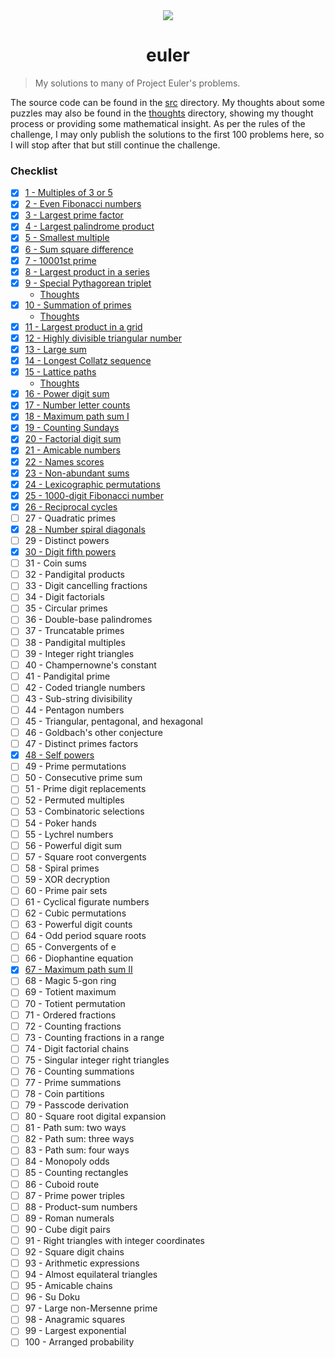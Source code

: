 <div align="center">
	<img src="../assets/euler.png">
	<h1>euler</h1>
</div>

> My solutions to many of Project Euler's problems.

The source code can be found in the [src](src) directory. My thoughts about some puzzles may also be found in the [thoughts](thoughts) directory, showing my thought process or providing some mathematical insight. As per the rules of the challenge, I may only publish the solutions to the first 100 problems here, so I will stop after that but still continue the challenge.

### Checklist

-   [x] [1 - Multiples of 3 or 5](src/1%20-%20Multiples%20of%203%20or%205.ts)
-   [x] [2 - Even Fibonacci numbers](src/2%20-%20Even%20Fibonacci%20numbers.ts)
-   [x] [3 - Largest prime factor](src/3%20-%20Largest%20prime%20factor.ts)
-   [x] [4 - Largest palindrome product](src/4%20-%20Largest%20palindrome%20product.ts)
-   [x] [5 - Smallest multiple](src/5%20-%20Smallest%20multiple.ts)
-   [x] [6 - Sum square difference](src/6%20-%20Sum%20square%20difference.ts)
-   [x] [7 - 10001st prime](src/7%20-%2010001st%20prime.ts)
-   [x] [8 - Largest product in a series](src/8%20-%20Largest%20product%20in%20a%20series.ts)
-   [x] [9 - Special Pythagorean triplet](src/9%20-%20Special%20Pythagorean%20triplet.ts)
    -   [Thoughts](thoughts/9%20-%20Special%20Pythagorean%20triplet.md)
-   [x] [10 - Summation of primes](src/10%20-%20Summation%20of%20primes.ts)
    -   [Thoughts](thoughts/10%20-%20Summation%20of%20primes.md)
-   [x] [11 - Largest product in a grid](src/11%20-%20Largest%20product%20in%20a%20grid.ts)
-   [x] [12 - Highly divisible triangular number](src/12%20-%20Highly%20divisible%20triangular%20number.ts)
-   [x] [13 - Large sum](src/13%20-%20Large%20sum.ts)
-   [x] [14 - Longest Collatz sequence](src/14%20-%20Longest%20Collatz%20sequence.ts)
-   [x] [15 - Lattice paths](src/15%20-%20Lattice%20paths.ts)
    -   [Thoughts](thoughts/15%20-%20Lattice%20paths.md)
-   [x] [16 - Power digit sum](src/16%20-%20Power%20digit%20sum.ts)
-   [x] [17 - Number letter counts](src/17%20-%20Number%20letter%20counts.ts)
-   [x] [18 - Maximum path sum I](src/18%20-%20Maximum%20path%20sum%20I.ts)
-   [x] [19 - Counting Sundays](src/19%20-%20Counting%20Sundays.ts)
-   [x] [20 - Factorial digit sum](src/20%20-%20Factorial%20digit%20sum.ts)
-   [x] [21 - Amicable numbers](src/21%20-%20Amicable%20numbers.ts)
-   [x] [22 - Names scores](src/22%20-%20Names%20scores.ts)
-   [x] [23 - Non-abundant sums](src/23%20-%20Non-abundant%20sums.ts)
-   [x] [24 - Lexicographic permutations](src/24%20-%20Lexicographic%20permutations.ts)
-   [x] [25 - 1000-digit Fibonacci number](src/25%20-%201000-digit%20Fibonacci%20number.ts)
-   [x] [26 - Reciprocal cycles](src/26%20-%20Reciprocal%20cycles.ts)
-   [ ] 27 - Quadratic primes
-   [x] [28 - Number spiral diagonals](src/28%20-%20Number%20spiral%20diagonals.ts)
-   [ ] 29 - Distinct powers
-   [x] [30 - Digit fifth powers](src/30%20-%20Digit%20fifth%20powers.ts)
-   [ ] 31 - Coin sums
-   [ ] 32 - Pandigital products
-   [ ] 33 - Digit cancelling fractions
-   [ ] 34 - Digit factorials
-   [ ] 35 - Circular primes
-   [ ] 36 - Double-base palindromes
-   [ ] 37 - Truncatable primes
-   [ ] 38 - Pandigital multiples
-   [ ] 39 - Integer right triangles
-   [ ] 40 - Champernowne's constant
-   [ ] 41 - Pandigital prime
-   [ ] 42 - Coded triangle numbers
-   [ ] 43 - Sub-string divisibility
-   [ ] 44 - Pentagon numbers
-   [ ] 45 - Triangular, pentagonal, and hexagonal
-   [ ] 46 - Goldbach's other conjecture
-   [ ] 47 - Distinct primes factors
-   [x] [48 - Self powers](src/48%20-%20Self%20powers.ts)
-   [ ] 49 - Prime permutations
-   [ ] 50 - Consecutive prime sum
-   [ ] 51 - Prime digit replacements
-   [ ] 52 - Permuted multiples
-   [ ] 53 - Combinatoric selections
-   [ ] 54 - Poker hands
-   [ ] 55 - Lychrel numbers
-   [ ] 56 - Powerful digit sum
-   [ ] 57 - Square root convergents
-   [ ] 58 - Spiral primes
-   [ ] 59 - XOR decryption
-   [ ] 60 - Prime pair sets
-   [ ] 61 - Cyclical figurate numbers
-   [ ] 62 - Cubic permutations
-   [ ] 63 - Powerful digit counts
-   [ ] 64 - Odd period square roots
-   [ ] 65 - Convergents of e
-   [ ] 66 - Diophantine equation
-   [x] [67 - Maximum path sum II](src/67%20-%20Maximum%20path%20sum%20II.ts)
-   [ ] 68 - Magic 5-gon ring
-   [ ] 69 - Totient maximum
-   [ ] 70 - Totient permutation
-   [ ] 71 - Ordered fractions
-   [ ] 72 - Counting fractions
-   [ ] 73 - Counting fractions in a range
-   [ ] 74 - Digit factorial chains
-   [ ] 75 - Singular integer right triangles
-   [ ] 76 - Counting summations
-   [ ] 77 - Prime summations
-   [ ] 78 - Coin partitions
-   [ ] 79 - Passcode derivation
-   [ ] 80 - Square root digital expansion
-   [ ] 81 - Path sum: two ways
-   [ ] 82 - Path sum: three ways
-   [ ] 83 - Path sum: four ways
-   [ ] 84 - Monopoly odds
-   [ ] 85 - Counting rectangles
-   [ ] 86 - Cuboid route
-   [ ] 87 - Prime power triples
-   [ ] 88 - Product-sum numbers
-   [ ] 89 - Roman numerals
-   [ ] 90 - Cube digit pairs
-   [ ] 91 - Right triangles with integer coordinates
-   [ ] 92 - Square digit chains
-   [ ] 93 - Arithmetic expressions
-   [ ] 94 - Almost equilateral triangles
-   [ ] 95 - Amicable chains
-   [ ] 96 - Su Doku
-   [ ] 97 - Large non-Mersenne prime
-   [ ] 98 - Anagramic squares
-   [ ] 99 - Largest exponential
-   [ ] 100 - Arranged probability
